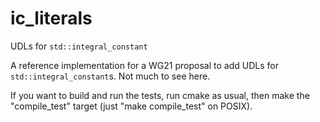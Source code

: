 # ic_literals
UDLs for `std::integral_constant`

A reference implementation for a WG21 proposal to add UDLs for `std::integral_constant`s.  Not much to see here.

If you want to build and run the tests, run cmake as usual, then make the "compile_test" target (just "make compile_test" on POSIX).
